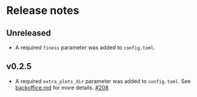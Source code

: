 # Release notes

## Unreleased

 - A required `finess` parameter was added to `config.toml`.

## v0.2.5

 - A required `extra_plots_dir` parameter was added to `config.toml`.
   See [backoffice.md](./backoffice.md) for more details.
   [#208](https://github.com/icubam/icubam/pull/208)

